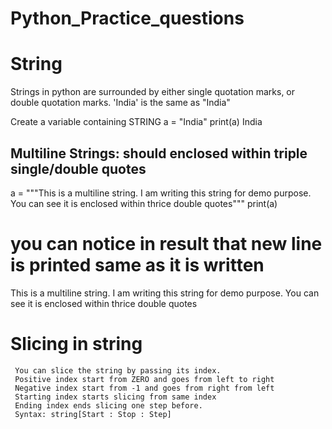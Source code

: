 # Python_Practice_questions

# String

Strings in python are surrounded by either single quotation marks, or double quotation marks.
'India' is the same as "India"

Create a variable containing STRING
a = "India"
print(a)
India
## Multiline Strings: should enclosed within triple single/double quotes
a = """This is a multiline string.
I am writing this string for demo purpose.
You can see it is enclosed within thrice double quotes"""
print(a)
# you can notice in result that new line is printed same as it is written
This is a multiline string.
I am writing this string for demo purpose.
You can see it is enclosed within thrice double quotes


# Slicing in string
     You can slice the string by passing its index.
     Positive index start from ZERO and goes from left to right
     Negative index start from -1 and goes from right from left
     Starting index starts slicing from same index
     Ending index ends slicing one step before.
     Syntax: string[Start : Stop : Step]
